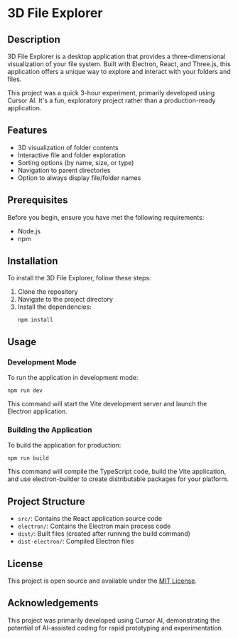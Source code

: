 # 3D File Explorer

## Description

3D File Explorer is a desktop application that provides a three-dimensional visualization of your file system. Built with Electron, React, and Three.js, this application offers a unique way to explore and interact with your folders and files.

This project was a quick 3-hour experiment, primarily developed using Cursor AI. It's a fun, exploratory project rather than a production-ready application.

## Features

- 3D visualization of folder contents
- Interactive file and folder exploration
- Sorting options (by name, size, or type)
- Navigation to parent directories
- Option to always display file/folder names

## Prerequisites

Before you begin, ensure you have met the following requirements:

- Node.js
- npm

## Installation

To install the 3D File Explorer, follow these steps:

1. Clone the repository
2. Navigate to the project directory
3. Install the dependencies:
   ```
   npm install
   ```

## Usage

### Development Mode

To run the application in development mode:

```
npm run dev
```

This command will start the Vite development server and launch the Electron application.

### Building the Application

To build the application for production:

```
npm run build
```


This command will compile the TypeScript code, build the Vite application, and use electron-builder to create distributable packages for your platform.

## Project Structure

- `src/`: Contains the React application source code
- `electron/`: Contains the Electron main process code
- `dist/`: Built files (created after running the build command)
- `dist-electron/`: Compiled Electron files

## License

This project is open source and available under the [MIT License](LICENSE).

## Acknowledgements

This project was primarily developed using Cursor AI, demonstrating the potential of AI-assisted coding for rapid prototyping and experimentation.